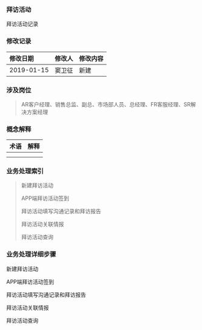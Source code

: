 ### 拜访活动

拜访活动记录

### 修改记录

| 修改日期 | 修改人 | 修改内容 |
| :--- | :--- | :--- |
| 2019-01-15 | 窦卫征 | 新建 |

### 涉及岗位

> AR客户经理、销售总监、副总、市场部人员、总经理、FR客服经理、SR解决方案经理

### 概念解释

| 术语 | 解释 |
| :--- | :--- |
|  |  |
|  |  |

### 业务处理索引

> 新建拜访活动
>
> APP端拜访活动签到
>
> 拜访活动填写沟通记录和拜访报告
>
> 拜访活动关联情报
>
> 拜访活动查询

### 业务处理详细步骤

新建拜访活动

APP端拜访活动签到

拜访活动填写沟通记录和拜访报告

拜访活动关联情报

拜访活动查询



